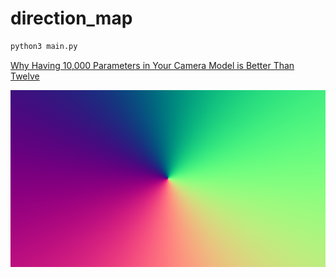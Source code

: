 # direction_map
```py
python3 main.py
```
[Why Having 10,000 Parameters in Your Camera Model is Better Than Twelve](https://arxiv.org/pdf/1912.02908v3.pdf)

<img src=dirmap.png
alt="direction map" width="640" />